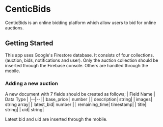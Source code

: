 # CenticBids

CenticBids is an online bidding platform which allow users to bid for online auctions.

## Getting Started

This app uses Google's Firestore database. It consists of four collections. (auction, bids, notifications and user). Only the auction collection should be inserted through the Firebase console. Others are handled through the mobile.

### Adding a new auction

A new document with 7 fields should be created as follows;
| Field Name | Data Type |
|--|--|
| base_price | number |
| description| string|
| images| string array|
| latest_bid| number |
| remaining_time| timestamp|
| title| string|
| uid| string|

Latest bid and uid are inserted through the mobile. 


